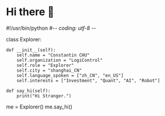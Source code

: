 # Hi there 👋

#!/usr/bin/python
#-*- coding: utf-8 -*-

class Explorer:

    def __init__(self):
        self.name = "Constantin CHU"
        self.organization = "LogiControl"
        self.role = "Explorer"
        self.city = "shanghai_CN"
        self.language_spoken = ["zh_CN", "en_US"]
        self.interests = ["Investment", "Quant", "AI", "Robot"]

    def say_hi(self):
        print("Hi Stranger.")


me = Explorer()
me.say_hi()
